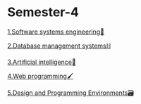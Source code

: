 # Semester-4

[1.Software systems engineering🧬]()

[2.Database management systems⛓]()

[3.Artificial intelligence🤖]()

[4.Web programming🖌]()

[5.Design and Programming Environments🗃️]()
